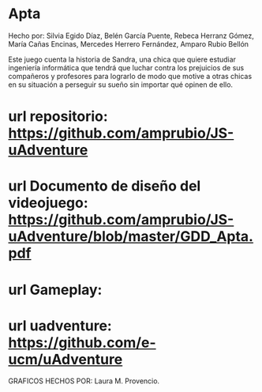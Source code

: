 # Apta

Hecho por: 
Silvia Egido Díaz,
Belén García Puente,
Rebeca Herranz Gómez,
María Cañas Encinas,
Mercedes Herrero Fernández,
Amparo Rubio Bellón


Este juego cuenta la historia de Sandra, una chica que quiere estudiar ingeniería informática que tendrá que luchar contra los prejuicios de sus compañeros y profesores para lograrlo de modo que motive a otras chicas en su situación a perseguir su sueño sin importar qué opinen de ello. 


# url repositorio: https://github.com/amprubio/JS-uAdventure
# url Documento de diseño del videojuego: https://github.com/amprubio/JS-uAdventure/blob/master/GDD_Apta.pdf
# url Gameplay: 
# url uadventure: https://github.com/e-ucm/uAdventure

GRAFICOS HECHOS POR: Laura M. Provencio.



